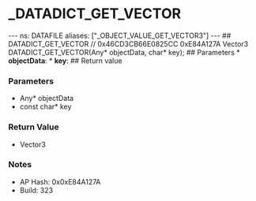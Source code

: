 # _DATADICT_GET_VECTOR

--- ns: DATAFILE aliases: ["_OBJECT_VALUE_GET_VECTOR3"] --- ## DATADICT_GET_VECTOR  // 0x46CD3CB66E0825CC 0xE84A127A Vector3 DATADICT_GET_VECTOR(Any* objectData, char* key);   ## Parameters * **objectData**: * **key**:  ## Return value

### Parameters
* Any* objectData
* const char* key

### Return Value
* Vector3

### Notes
* AP Hash: 0x0xE84A127A
* Build: 323

